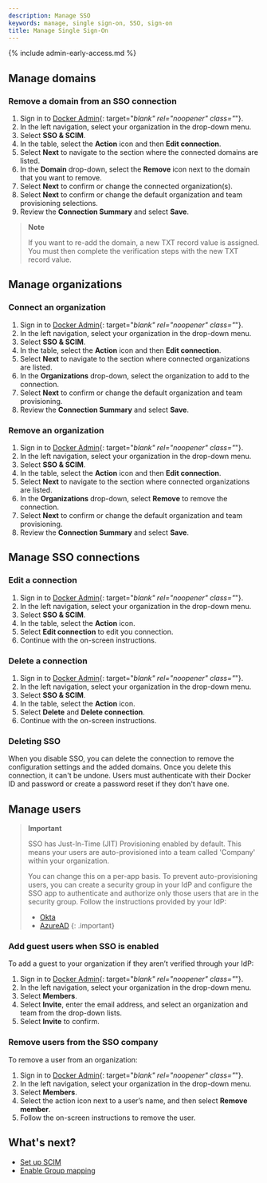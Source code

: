 ```yaml
---
description: Manage SSO
keywords: manage, single sign-on, SSO, sign-on
title: Manage Single Sign-On
---
```


{% include admin-early-access.md %}

## Manage domains

### Remove a domain from an SSO connection

1. Sign in to [Docker Admin](https://admin.docker.com){: target="_blank" rel="noopener" class="_"}.
2. In the left navigation, select your organization in the drop-down menu.
3. Select **SSO & SCIM**.
4. In the table, select the **Action** icon and then **Edit connection**.
5. Select **Next** to navigate to the section where the connected domains are listed.
6. In the **Domain** drop-down, select the **Remove** icon next to the domain that you want to remove.
7. Select **Next** to confirm or change the connected organization(s).
8. Select **Next** to confirm or change the default organization and team provisioning selections.
9. Review the **Connection Summary** and select **Save**.

> **Note**
>
> If you want to re-add the domain, a new TXT record value is assigned. You must then complete the verification steps with the new TXT record value.

## Manage organizations

### Connect an organization

1. Sign in to [Docker Admin](https://admin.docker.com){: target="_blank" rel="noopener" class="_"}.
2. In the left navigation, select your organization in the drop-down menu.
3. Select **SSO & SCIM**.
4. In the table, select the **Action** icon and then **Edit connection**.
5. Select **Next** to navigate to the section where connected organizations are listed.
6. In the **Organizations** drop-down, select the organization to add to the connection.
7. Select **Next** to confirm or change the default organization and team provisioning.
8. Review the **Connection Summary** and select **Save**.

### Remove an organization

1. Sign in to [Docker Admin](https://admin.docker.com){: target="_blank" rel="noopener" class="_"}.
2. In the left navigation, select your organization in the drop-down menu.
3. Select **SSO & SCIM**.
4. In the table, select the **Action** icon and then **Edit connection**.
5. Select **Next** to navigate to the section where connected organizations are listed.
6. In the **Organizations** drop-down, select **Remove** to remove the connection.
7. Select **Next** to confirm or change the default organization and team provisioning.
8. Review the **Connection Summary** and select **Save**.

## Manage SSO connections

### Edit a connection

1. Sign in to [Docker Admin](https://admin.docker.com){: target="_blank" rel="noopener" class="_"}.
2. In the left navigation, select your organization in the drop-down menu.
3. Select **SSO & SCIM**.
4. In the table, select the **Action** icon.
5. Select **Edit connection** to edit you connection.
6. Continue with the on-screen instructions.

### Delete a connection

1. Sign in to [Docker Admin](https://admin.docker.com){: target="_blank" rel="noopener" class="_"}.
2. In the left navigation, select your organization in the drop-down menu.
3. Select **SSO & SCIM**.
4. In the table, select the **Action** icon.
5. Select **Delete** and **Delete connection**.
6. Continue with the on-screen instructions.

### Deleting SSO

When you disable SSO, you can delete the connection to remove the configuration settings and the added domains. Once you delete this connection, it can't be undone. Users must authenticate with their Docker ID and password or create a password reset if they don't have one.

## Manage users

> **Important**
>
> SSO has Just-In-Time (JIT) Provisioning enabled by default. This means your users are auto-provisioned into a team called 'Company' within your organization.
>
> You can change this on a per-app basis. To prevent auto-provisioning users, you can create a security group in your IdP and configure the SSO app to authenticate and authorize only those users that are in the security group. Follow the instructions provided by your IdP:
> - [Okta](https://help.okta.com/en-us/Content/Topics/Security/policies/configure-app-signon-policies.htm)
> - [AzureAD](https://learn.microsoft.com/en-us/azure/active-directory/develop/howto-restrict-your-app-to-a-set-of-users)
{: .important}

### Add guest users when SSO is enabled

To add a guest to your organization if they aren’t verified through your IdP:

1. Sign in to [Docker Admin](https://admin.docker.com){: target="_blank" rel="noopener" class="_"}.
2. In the left navigation, select your organization in the drop-down menu.
3. Select **Members**.
4. Select **Invite**, enter the email address, and select an organization and team from the drop-down lists.
5. Select **Invite** to confirm.

### Remove users from the SSO company

To remove a user from an organization:

1. Sign in to [Docker Admin](https://admin.docker.com){: target="_blank" rel="noopener" class="_"}.
2. In the left navigation, select your organization in the drop-down menu.
3. Select **Members**.
4. Select the action icon next to a user’s name, and then select **Remove member**.
5. Follow the on-screen instructions to remove the user.

## What's next?

- [Set up SCIM](scim.md)
- [Enable Group mapping](group-mapping.md)
